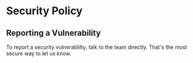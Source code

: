 # Security Policy

## Reporting a Vulnerability

To report a security vulnerablilty, talk to the team directly. That's the most secure way to let us know.
